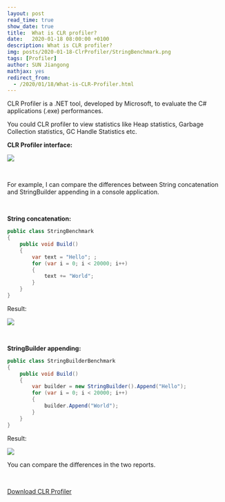 ```yaml
---
layout: post
read_time: true
show_date: true
title:  What is CLR profiler?
date:   2020-01-18 08:00:00 +0100
description: What is CLR profiler? 
img: posts/2020-01-18-ClrProfiler/StringBenchmark.png
tags: [Profiler]
author: SUN Jiangong
mathjax: yes
redirect_from:
  - /2020/01/18/What-is-CLR-Profiler.html
---
```


CLR Profiler is a .NET tool, developed by Microsoft, to evaluate the C# applications (.exe) performances.

You could CLR profiler to view statistics like Heap statistics, Garbage Collection statistics, GC Handle Statistics etc.

<b>CLR Profiler interface:</b>

![](./../../../assets/img/posts/2020-01-18-ClrProfiler/CLR_Profiler.PNG)

<!--more-->
<br/>

For example, I can compare the differences between String concatenation and StringBuilder appending in a console application.

<br />

<b>String concatenation:</b>

```csharp
public class StringBenchmark
{
    public void Build()
    {
        var text = "Hello"; ;
        for (var i = 0; i < 20000; i++)
        {
            text += "World";
        }
    }
}
```

Result:

![](./../../../assets/img/posts/2020-01-18-ClrProfiler/StringBenchmark.PNG)


<br/>


<b>StringBuilder appending:</b>
```csharp
public class StringBuilderBenchmark
{
    public void Build()
    {
        var builder = new StringBuilder().Append("Hello");
        for (var i = 0; i < 20000; i++)
        {
            builder.Append("World");
        }
    }
}
```

Result:

![](./../../../assets/img/posts/2020-01-18-ClrProfiler/StringBuilderBenchmark.PNG)


You can compare the differences in the two reports.

<br/>

[Download CLR Profiler](https://github.com/microsoftarchive/clrprofiler/releases)